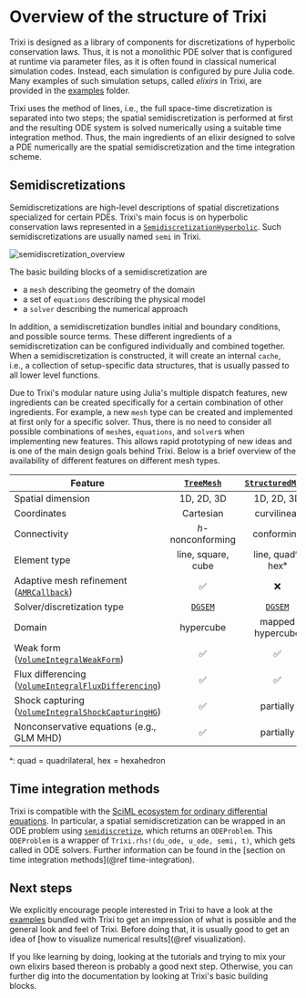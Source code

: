 # Overview of the structure of Trixi

Trixi is designed as a library of components for discretizations of hyperbolic
conservation laws. Thus, it is not a monolithic PDE solver that is configured at runtime
via parameter files, as it is often found in classical numerical simulation codes.
Instead, each simulation is configured by pure Julia code. Many examples of such
simulation setups, called *elixirs* in Trixi, are provided in the
[examples](https://github.com/trixi-framework/Trixi.jl/blob/main/examples)
folder.

Trixi uses the method of lines, i.e., the full space-time discretization is separated into two steps;
the spatial semidiscretization is performed at first and the resulting ODE system is solved numerically
using a suitable time integration method.
Thus, the main ingredients of an elixir designed
to solve a PDE numerically are the spatial semidiscretization and the time
integration scheme.


## Semidiscretizations

Semidiscretizations are high-level descriptions of spatial discretizations
specialized for certain PDEs. Trixi's main focus is on hyperbolic conservation
laws represented in a [`SemidiscretizationHyperbolic`](@ref).
Such semidiscretizations are usually named `semi` in Trixi.

![semidiscretization_overview](https://user-images.githubusercontent.com/12693098/124783641-83171e80-df45-11eb-8757-daac80cd1599.png)

The basic building blocks of a semidiscretization are

- a `mesh` describing the geometry of the domain
- a set of `equations` describing the physical model
- a `solver` describing the numerical approach

In addition, a semidiscretization bundles initial and boundary conditions, and
possible source terms. These different ingredients of a semidiscretization can
be configured individually and combined together.
When a semidiscretization is constructed, it will create an internal `cache`,
i.e., a collection of setup-specific data structures,
that is usually passed to all lower level functions.

Due to Trixi's modular nature using Julia's multiple dispatch features, new
ingredients can be created specifically for a certain combination of other
ingredients. For example, a new `mesh` type can be created and implemented at
first only for a specific solver. Thus, there is no need to consider all
possible combinations of `mesh`es, `equations`, and `solver`s when implementing
new features. This allows rapid prototyping of new ideas and is one of the main
design goals behind Trixi. Below is a brief overview of the availability of
different features on different mesh types.

| Feature                                                      | [`TreeMesh`](@ref) | [`StructuredMesh`](@ref) | [`UnstructuredMesh2D`](@ref) | [`P4estMesh`](@ref) | [`VertexMappedMesh`](@ref) |
|--------------------------------------------------------------|:------------------:|:------------------------:|:----------------------------:|:-------------------:|:--------------------------:|
| Spatial dimension                                            |     1D, 2D, 3D     |        1D, 2D, 3D        |              2D              |        2D, 3D       |          1D, 2D, 3D        |
| Coordinates                                                  |      Cartesian     |        curvilinear       |          curvilinear         |     curvilinear     |            affine          |
| Connectivity                                                 |  *h*-nonconforming |        conforming        |          conforming          |  *h*-nonconforming  |          conforming        |
| Element type                                                 | line, square, cube |     line, quadᵃ, hexᵃ    |             quadᵃ            |     quadᵃ, hexᵃ     |    simplex, quadᵃ, hexᵃ    |
| Adaptive mesh refinement ([`AMRCallback`](@ref))             |          ✅         |             ❌            |               ❌              |          ✅          |               ❌            |
| Solver/discretization type                                   |   [`DGSEM`](@ref)  |      [`DGSEM`](@ref)     |        [`DGSEM`](@ref)       |   [`DGSEM`](@ref)   |       [`DGMulti`](@ref)    |
| Domain                                                       |      hypercube     |     mapped hypercube     |           arbitrary          |      arbitrary      |       arbitrary (affine)   |
| Weak form ([`VolumeIntegralWeakForm`](@ref))                 |          ✅         |             ✅            |               ✅              |          ✅          |               ✅            |
| Flux differencing ([`VolumeIntegralFluxDifferencing`](@ref)) |          ✅         |             ✅            |               ✅              |          ✅          |               ✅            |
| Shock capturing ([`VolumeIntegralShockCapturingHG`](@ref))   |          ✅         |         partially        |            partially         |          ❌          |               ❌            |
| Nonconservative equations (e.g., GLM MHD)                    |          ✅         |         partially        |            partially         |          ❌          |               ✅            |

ᵃ: quad = quadrilateral, hex = hexahedron

## Time integration methods

Trixi is compatible with the [SciML ecosystem for ordinary differential equations](https://diffeq.sciml.ai/latest/).
In particular, a spatial semidiscretization can be wrapped in an ODE problem
using [`semidiscretize`](@ref), which returns an `ODEProblem`. This `ODEProblem` is a wrapper
of `Trixi.rhs!(du_ode, u_ode, semi, t)`, which gets called in ODE solvers.
Further information can be found in the
[section on time integration methods](@ref time-integration).


## Next steps

We explicitly encourage people interested in Trixi to have a look at the
[examples](https://github.com/trixi-framework/Trixi.jl/blob/main/examples)
bundled with Trixi to get an impression of what is possible and the general
look and feel of Trixi.
Before doing that, it is usually good to get an idea of
[how to visualize numerical results](@ref visualization).

If you like learning by doing, looking at the tutorials and trying to mix
your own elixirs based thereon is probably a good next step.
Otherwise, you can further dig into the documentation by looking at Trixi's basic building blocks.
